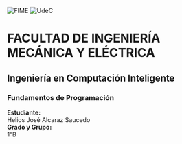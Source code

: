 ![FIME](https://user-images.githubusercontent.com/113320901/190930198-3a6cbc65-bbc3-4fb0-8d18-65a49be47e46.jpg)     ![UdeC](https://user-images.githubusercontent.com/122065504/210910117-257bf681-42a0-46f3-91e5-7bdc1e71c0a7.png)



# FACULTAD DE INGENIERÍA MECÁNICA Y ELÉCTRICA
## Ingeniería en Computación Inteligente
### Fundamentos de Programación
**Estudiante:**\
Helios José Alcaraz Saucedo\
**Grado y Grupo:** \
1°B
